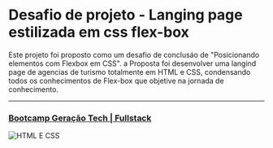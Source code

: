# Desafio de projeto - Langing page estilizada em css flex-box

Este projeto foi proposto como um desafio de conclusáo de "Posicionando elementos com Flexbox em CSS".
a Proposta foi desenvolver uma langind page de agencias de turismo totalmente em HTML  e CSS, condensando todos os conhecimentos de Flex-box que objetive na jornada de conhecimento.

<hr>

### <a href="https://web.dio.me/track/geracao-tech-unimed-bh-fullstack"> Bootcamp Geração Tech | Fullstack </a>
<img src="https://www.mohmedvaid.com/assets/tech-images/html-css.jpg" alt="HTML E CSS">
